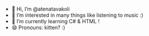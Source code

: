 - 👋 Hi, I’m @atenatavakoli
- 👀 I’m interested in many things like listening to music :)
- 🌱 I’m currently learning C# & HTML !
- 😄 Pronouns: kitten? :)

<!---
atenatavakoli/atenatavakoli is a ✨ special ✨ repository because its `README.md` (this file) appears on your GitHub profile.
You can click the Preview link to take a look at your changes.
--->
